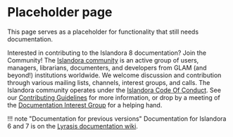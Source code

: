 # Placeholder page
This page serves as a placeholder for functionality that still needs documentation.

Interested in contributing to the Islandora 8 documentation? Join the Community!
The [Islandora community](https://islandora.ca/index.php/community) is an active group of users, managers, librarians, documenters, and developers from GLAM (and beyond!) institutions worldwide. We welcome discussion and contribution through various mailing lists, channels, interest groups, and calls. The Islandora community operates under the [Islandora Code Of Conduct](https://islandora.ca/codeofconduct). See our [Contributing Guidelines](../contributing/CONTRIBUTING.md) for more information, or drop by a meeting of the [Documentation Interest Group](https://github.com/islandora-interest-groups/Islandora-Documentation-Interest-Group) for a helping hand.


!!! note "Documentation for previous versions"
    Documentation for Islandora 6 and 7 is on the [Lyrasis documentation wiki](https://wiki.lyrasis.org/display/ISLANDORA/Start).
